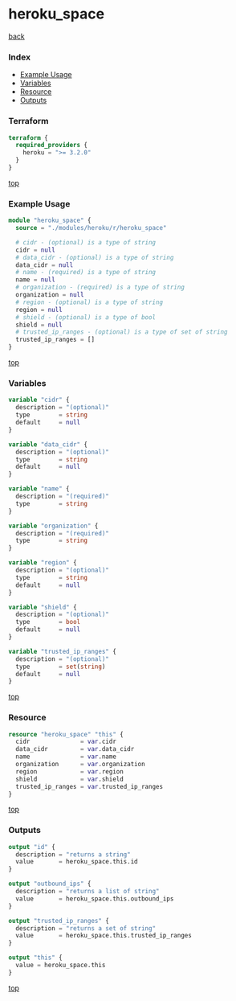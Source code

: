 # heroku_space

[back](../heroku.md)

### Index

- [Example Usage](#example-usage)
- [Variables](#variables)
- [Resource](#resource)
- [Outputs](#outputs)

### Terraform

```terraform
terraform {
  required_providers {
    heroku = ">= 3.2.0"
  }
}
```

[top](#index)

### Example Usage

```terraform
module "heroku_space" {
  source = "./modules/heroku/r/heroku_space"

  # cidr - (optional) is a type of string
  cidr = null
  # data_cidr - (optional) is a type of string
  data_cidr = null
  # name - (required) is a type of string
  name = null
  # organization - (required) is a type of string
  organization = null
  # region - (optional) is a type of string
  region = null
  # shield - (optional) is a type of bool
  shield = null
  # trusted_ip_ranges - (optional) is a type of set of string
  trusted_ip_ranges = []
}
```

[top](#index)

### Variables

```terraform
variable "cidr" {
  description = "(optional)"
  type        = string
  default     = null
}

variable "data_cidr" {
  description = "(optional)"
  type        = string
  default     = null
}

variable "name" {
  description = "(required)"
  type        = string
}

variable "organization" {
  description = "(required)"
  type        = string
}

variable "region" {
  description = "(optional)"
  type        = string
  default     = null
}

variable "shield" {
  description = "(optional)"
  type        = bool
  default     = null
}

variable "trusted_ip_ranges" {
  description = "(optional)"
  type        = set(string)
  default     = null
}
```

[top](#index)

### Resource

```terraform
resource "heroku_space" "this" {
  cidr              = var.cidr
  data_cidr         = var.data_cidr
  name              = var.name
  organization      = var.organization
  region            = var.region
  shield            = var.shield
  trusted_ip_ranges = var.trusted_ip_ranges
}
```

[top](#index)

### Outputs

```terraform
output "id" {
  description = "returns a string"
  value       = heroku_space.this.id
}

output "outbound_ips" {
  description = "returns a list of string"
  value       = heroku_space.this.outbound_ips
}

output "trusted_ip_ranges" {
  description = "returns a set of string"
  value       = heroku_space.this.trusted_ip_ranges
}

output "this" {
  value = heroku_space.this
}
```

[top](#index)